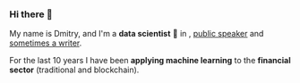 ### Hi there 👋

My name is Dmitry, and I'm a **data scientist** 🔮 in , [public speaker](http://0xcode.in/@codez0mb1e) and [sometimes a writer](https://t.me/finartai).

For the last 10 years I have been **applying machine learning** to the **financial sector** (traditional and blockchain).

<!--
🐙 Git 🐧Linux ⚓️Scrum 🐍 Python ☁️DevOps 🐳Docker :octocat: GitHub 🤖AI
-->
